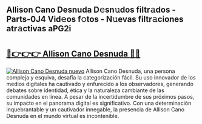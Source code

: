 ## Allison Cano Desnuda D𝚎sn𝚞dos filtr𝚊dos - Parts-0J4 Vid𝚎os f𝚘tos - N𝚞evas filtr𝚊ciones atr𝚊ctivas aPG2i

# <h2><a href="http://mbdlde.tromn.icu/?c=Allison+Cano+Desnuda">🔗👉👉👉 Allison Cano Desnuda 🔗🔗</a></h2>

[![Allison Cano Desnuda nuevo](https://i.imgur.com/pEAQMta.gif)](http://mbdlde.tromn.icu/?c=Allison+Cano+Desnuda)
Allison Cano Desnuda, una persona compleja y esquiva, desafía la categorización fácil. Su uso innovador de los medios digitales ha cautivado y enfurecido a los observadores, generando debates sobre identidad, ética y la naturaleza cambiante de las comunidades en línea. A pesar de la incertidumbre de sus próximos pasos, su impacto en el panorama digital es significativo. Con una determinación inquebrantable y un cautivador innegable, la presencia de Allison Cano Desnuda en el mundo virtual es incontenible.
